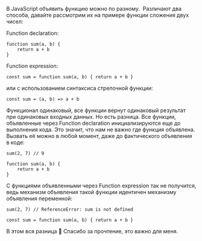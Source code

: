 В JavaScript объявить функцию можно по разному.  Различают два способа, давайте рассмотрим их на примере функции сложения двух чисел:

Function declaration: 
```
function sum(a, b) {
    return a + b
}
```

Function expression: 
```
const sum = function sum(a, b) { return a + b }
```
или с использованием синтаксиса стрелочной функции: 
```
const sum = (a, b) => a + b
```

Функционал одинаковый, все функции вернут одинаковый результат при одинаковых входных данных. Но есть разница. Все функции, объявленные через Function declaration инициализируются еще до выполнения кода. Это значит, что нам не важно где функция объявлена. Вызвать её можно в любой момент, даже до фактического объявления в коде: 
```
sum(2, 7) // 9

function sum(a, b) {
    return a + b
}
```

С функциями объявленными через Function expression так не получится, ведь механизм объявления такой функции идентичен механизму объявления переменной:

```
sum(2, 7) // ReferenceError: sum is not defined

const sum = function sum(a, b) { return a + b }
```

В этом вся разница 🙂 
Спасибо за прочтение, это важно для меня.